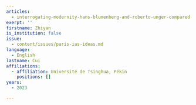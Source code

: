 ```yaml
---
articles:
  - interrogating-modernity-hans-blumenberg-and-roberto-unger-compared
exerpt: ''
firstname: Zhiyan
is_institution: false
issue:
  - content/issues/paris-ias-ideas.md
language:
  - English
lastname: Cui
affiliations:
  - affiliation: Université de Tsinghua, Pékin
    positions: []
years:
  - 2023

---
```

